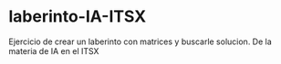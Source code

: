 # laberinto-IA-ITSX
Ejercicio de crear un laberinto con matrices y buscarle solucion. De la materia de IA en el ITSX
